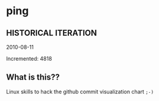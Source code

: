 # ping

## HISTORICAL ITERATION
2010-08-11

Incremented: 4818

## What is this?? 
Linux skills to hack the github commit visualization chart `;-)`
